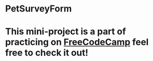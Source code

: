 # PetSurveyForm

<h1>This mini-project is a part of practicing on <a href="https://wwww.freecodecamp.org">FreeCodeCamp</a> feel free to check it out!
